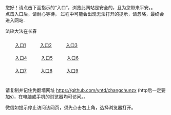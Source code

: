 您好！请点击下面指示的“入口”，浏览此网站是安全的，且为您带来平安。。 <br/>
点击入口后，请耐心等待， 过程中可能会出现无法打开的提示，请忽略，最终会进入网站. </br>

法轮大法在长春<br/>
<div style="padding:10px"><a style="margin:20px" target="_blank" href="https://dddlxg7w44l71.cloudfront.net/2Qpsp?rmitn" id="ccLink1" rel="nofollow">入口1</a> <a target="_blank" style="margin:20px" href="https://d2q3pkgjgu04yy.cloudfront.net/2Qpsp?pwpedv" id="ccLink2" rel="nofollow">入口2</a> <a style="margin:20px" target="_blank" href="https://dlxczuxvl6h3k.cloudfront.net/2Qpsp?jufrxzrd" id="ccLink3" rel="nofollow">入口3</a></div>

<div style="padding:10px" ><a style="margin:20px" target="_blank" href="https://dddlxg7w44l71.cloudfront.net/2Qpsp?rmitn" id="ccLink4" rel="nofollow">入口4</a> <a style="margin:20px" href="https://d2q3pkgjgu04yy.cloudfront.net/2Qpsp?pwpedv" target="_blank" id="ccLink5" rel="nofollow">入口5</a> <a style="margin:20px" href="https://dlxczuxvl6h3k.cloudfront.net/2Qpsp?jufrxzrd" target="_blank" id="ccLink6" rel="nofollow">入口6</a></div>

<div style="padding:10px"><a style="margin:20px" target="_blank" href="https://dddlxg7w44l71.cloudfront.net/2Qpsp?rmitn" id="ccLink7" rel="nofollow">入口7</a> <a style="margin:20px" href="https://d2q3pkgjgu04yy.cloudfront.net/2Qpsp?pwpedv" target="_blank" id="ccLink8" rel="nofollow">入口8</a> <a style="margin:20px" target="_blank" href="https://dlxczuxvl6h3k.cloudfront.net/2Qpsp?jufrxzrd" id="ccLink9" rel="nofollow">入口9</a></div>

<br/>



请复制并记住免翻墙网址 https://github.com/yntd/changchunzx (http后一定要加s)，在电脑或手机的浏览器均可访问。。<br/>

微信如提示停止访问该网页，须先点击右上角，选择浏览器打开。
